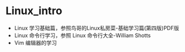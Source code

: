 # Linux_intro
- Linux 学习基础篇，参照鸟哥的Linux私房菜-基础学习篇(第四版)PDF版
- Linux 命令行学习，参照 Linux 命令行大全-William Shotts
- Vim 编辑器的学习
